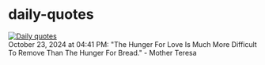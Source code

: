 # daily-quotes
[![Daily quotes](https://github.com/ceepu8/daily-quotes/actions/workflows/daily-quote.yml/badge.svg)](https://github.com/ceepu8/daily-quotes/actions/workflows/daily-quote.yml)<br/>
October 23, 2024 at 04:41 PM: "The Hunger For Love Is Much More Difficult To Remove Than The Hunger For Bread." - Mother Teresa
